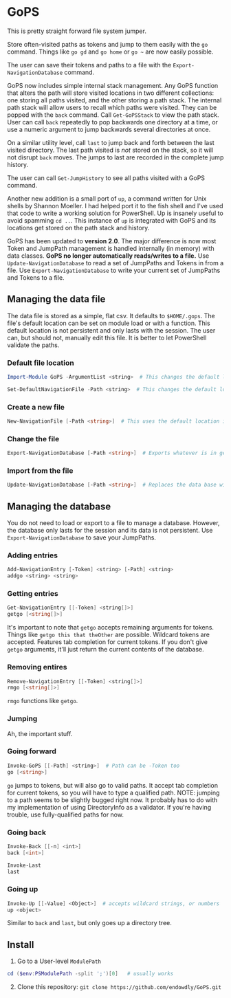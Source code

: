 # GoPS

This is pretty straight forward file system jumper.

Store often-visited paths as tokens and jump to them easily with the `go` command.
Things like `go gd` and `go home` or `go ~` are now easily possible.

The user can save their tokens and paths to a file with the `Export-NavigationDatabase` command.

GoPS now includes simple internal stack management.
Any GoPS function that alters the path will store visited locations in two different collections: one storing all paths visited, and the other storing a path stack.
The internal path stack will allow users to recall which paths were visited.
They can be popped with the `back` command.
Call `Get-GoPSStack` to view the path stack.
User can call `back` repeatedly to pop backwards one directory at a time, or use a numeric argument to jump backwards several directories at once.

On a similar utility level, call `last` to jump back and forth between the last visited directory.
The last path visited is _not_ stored on the stack, so it will not disrupt `back` moves.
The jumps to last are recorded in the complete jump history.

The user can call `Get-JumpHistory` to see all paths visited with a GoPS command.

Another new addition is a small port of `up`, a command written for Unix shells by Shannon Moeller.
I had helped port it to the fish shell and I've used that code to write a working solution for PowerShell.
Up is insanely useful to avoid spamming `cd ..`.
This instance of `up` is integrated with GoPS and its locations get stored on the path stack and history.

GoPS has been updated to **version 2.0**.
The major difference is now most Token and JumpPath management is handled internally (in memory) with data classes.
**GoPS no longer automatically reads/writes to a file.**
Use `Update-NavigationDatabase` to read a set of JumpPaths and Tokens in from a file.
Use `Export-NavigationDatabase` to write your current set of JumpPaths and Tokens to a file.

## Managing the data file

The data file is stored as a simple, flat csv.
It defaults to `$HOME/.gops`.
The file's default location can be set on module load or with a function.
This default location is not persistent and only lasts with the session.
The user can, but should not, manually edit this file.
It is better to let PowerShell validate the paths.

### Default file location

```powershell
Import-Module GoPS -ArgumentList <string>  # This changes the default location for the module on load

Set-DefaultNavigationFile -Path <string>  # This changes the default location for the module after load
```

### Create a new file

```powershell
New-NavigationFile [-Path <string>]  # This uses the default location if none is given
```

### Change the file

```powershell
Export-NavigationDatabase [-Path <string>]  # Exports whatever is in getgo to the path provided or default location
```

### Import from the file

```powershell
Update-NavigationDatabase [-Path <string>]  # Replaces the data base with data from the path given or the default location
```

## Managing the database

You do not need to load or export to a file to manage a database.
However, the database only lasts for the session and its data is not persistent.
Use `Export-NavigationDatabase` to save your JumpPaths.

### Adding entries

```powershell
Add-NavigationEntry [-Token] <string> [-Path] <string>
addgo <string> <string>
```

### Getting entries

```powershell
Get-NavigationEntry [[-Token] <string[]>]
getgo [<string[]>]
```

It's important to note that `getgo` accepts remaining arguments for tokens.
Things like `getgo this that theOther` are possible.
Wildcard tokens are accepted.
Features tab completion for current tokens.
If you don't give `getgo` arguments, it'll just return the current contents of the database.

### Removing entires

```powershell
Remove-NavigationEntry [[-Token] <string[]>]
rmgo [<string[]>]
```

`rmgo` functions like `getgo`.

### Jumping

Ah, the important stuff.

### Going forward

```powershell
Invoke-GoPS [[-Path] <string>]  # Path can be -Token too
go [<string>]
```

`go` jumps to tokens, but will also go to valid paths.
It accept tab completion for current tokens, so you will have to type a qualified path.
NOTE: jumping to a path seems to be slightly bugged right now.
It probably has to do with my implementation of using DirectoryInfo as a validator.
If you're having trouble, use fully-qualified paths for now.

### Going back

```powershell
Invoke-Back [[-n] <int>]
back [<int>]

Invoke-Last
last
```

### Going up

```powershell
Invoke-Up [[-Value] <Object>]  # accepts wildcard strings, or numbers
up <object>
```

Similar to `back` and `last`, but only goes up a directory tree.

## Install

<!-- markdownlint-disable MD029 -->

1. Go to a User-level `ModulePath`

```powershell
cd ($env:PSModulePath -split ';')[0]   # usually works
```

2. Clone this repository: `git clone https://github.com/endowdly/GoPS.git`
